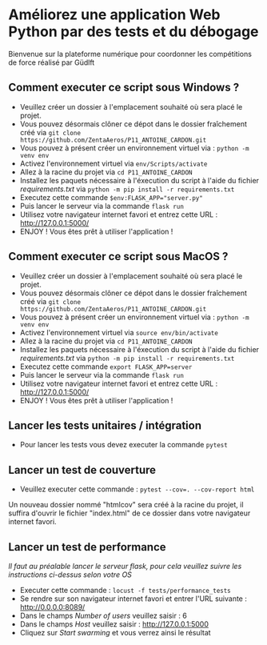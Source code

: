 # Améliorez une application Web Python par des tests et du débogage
Bienvenue sur la plateforme numérique pour coordonner les compétitions de force réalisé par Güdlft

## Comment executer ce script sous Windows ?
* Veuillez créer un dossier à l'emplacement souhaité où sera placé le projet.
* Vous pouvez désormais clôner ce dépot dans le dossier fraîchement créé via `git clone https://github.com/ZentaAeros/P11_ANTOINE_CARDON.git`
* Vous pouvez à présent créer un environnement virtuel via : `python -m venv env`
* Activez l'environnement virtuel via `env/Scripts/activate`
* Allez à la racine du projet via `cd P11_ANTOINE_CARDON`
* Installez les paquets nécessaire à l'éxecution du script à l'aide du fichier *requirements.txt* via `python -m pip install -r requirements.txt`
* Executez cette commande `$env:FLASK_APP="server.py"`
* Puis lancer le serveur via la commande `flask run`
* Utilisez votre navigateur internet favori et entrez cette URL : http://127.0.0.1:5000/
* ENJOY ! Vous êtes prêt à utiliser l'application !

## Comment executer ce script sous MacOS ?
* Veuillez créer un dossier à l'emplacement souhaité où sera placé le projet.
* Vous pouvez désormais clôner ce dépot dans le dossier fraîchement créé via `git clone https://github.com/ZentaAeros/P11_ANTOINE_CARDON.git`
* Vous pouvez à présent créer un environnement virtuel via : `python -m venv env`
* Activez l'environnement virtuel via `source env/bin/activate`
* Allez à la racine du projet via `cd P11_ANTOINE_CARDON`
* Installez les paquets nécessaire à l'éxecution du script à l'aide du fichier *requirements.txt* via `python -m pip install -r requirements.txt`
* Executez cette commande `export FLASK_APP=server`
* Puis lancer le serveur via la commande `flask run`
* Utilisez votre navigateur internet favori et entrez cette URL : http://127.0.0.1:5000/
* ENJOY ! Vous êtes prêt à utiliser l'application !

## Lancer les tests unitaires / intégration
* Pour lancer les tests vous devez executer la commande `pytest`

## Lancer un test de couverture
* Veuillez executer cette commande : `pytest --cov=. --cov-report html`

Un nouveau dossier nommé "htmlcov" sera créé à la racine du projet, il suffira d'ouvrir le fichier "index.html" de ce dossier dans votre navigateur internet favori.

## Lancer un test de performance
*Il faut au préalable lancer le serveur flask, pour cela veuillez suivre les instructions ci-dessus selon votre OS*
* Executer cette commande : `locust -f tests/performance_tests`
* Se rendre sur son navigateur internet favori et entrer l'URL suivante : http://0.0.0.0:8089/ 
* Dans le champs *Number of users* veuillez saisir : 6
* Dans le champs *Host* veuillez saisir : http://127.0.0.1:5000
* Cliquez sur *Start swarming* et vous verrez ainsi le résultat
